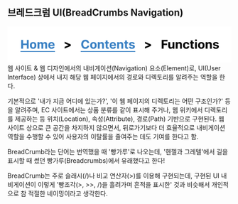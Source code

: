 ## 브레드크럼 UI(BreadCrumbs Navigation)
![BreadCrumbs Navigation](../assets/images/breadcrumb.png "BreadCrumbs")
웹 사이트 & 웹 디자인에서의 내비게이션(Navigation) 요소(Element)로,
UI(User Interface) 상에서 내지 해당 웹 페이지에서의 경로와 디렉토리를 알려주는 역할을 한다.

기본적으로 '내가 지금 어디에 있는가?', '이 웹 페이지의 디렉토리는 어떤 구조인가?' 등을 알려주며,
EC 사이트에서는 상품 분류를 같이 표시해 주거나, 웹 위키에서 디렉토리를 제공하는 등 위치(Location), 속성(Attribute), 경로(Path) 기반으로 구현된다.
웹 사이트 상으로 큰 공간을 차지하지 않으면서, 뒤로가기보다 더 효율적으로 내비게이션 역할을 수행할 수 있어 사용자의 이탈률을 줄여주는 데도 기여를 한다고 함.

BreadCrumb라는 단어는 번역했을 때 '빵가루'로 나오는데,
'헨젤과 그레텔'에서 길을 표시할 때 썼던 빵가루(Breadcrumbs)에서 유래했다고 한다!
 
BreadCrumb는 주로 슬래시(/)나 비교 연산자(>)를 이용해 구현되는데,
구현된 UI 내비게이션이 이렇게 '빵조각(>, >>, /)을 흘려가며 흔적을 표시한' 것과 비슷해서
개인적으로 참 적절한 네이밍이라고 생각한다.